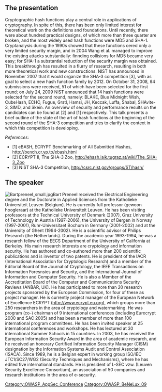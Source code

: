 ## The presentation

Cryptographic hash functions play a central role in applications of
cryptography. In spite of this, there has been only limited interest for
theoretical work on the definitions and foundations. Until recently,
there were about hundred practical designs, of which more than three
quarter are broken, and the most widely used hash functions were MD5 and
SHA-1. Cryptanalysis during the 1990s showed that these functions oered
only a very limited security margin, and in 2004 Wang et al. managed to
improve the existing attacks substantially: finnding collisions for MD5
became very easy; for SHA-1 a substantial reduction of the security
margin was obtained. This breakthrough has resulted in a flurry of
research, resulting in both more theoretical work and new constructions.
NIST has announced in November 2007 that it would organize the SHA-3
competition \[3\], with as goal to select a new hash function family by
2012. On October 31, 2008, 64 submissions were received, 51 of which
have been selected for the first round; on July 24, 2009 NIST announced
that 14 hash functions were selected for the second round, namely:
BLAKE, Blue Midnight Wish, CubeHash, ECHO, Fugue, Grstl, Hamsi, JH,
Keccak, Luffa, Shabal, SHAvite-3, SIMD, and Skein. An overview of
security and performance results on the candidates can be found at \[2\]
and \[1\] respectively. This talk presents a brief outline of the state
of the art of hash functions at the beginning of the second round of the
SHA-3 competition and tries to clarify the context in which this
competition is developing.

*References*:

  - \[1\] eBASH, ECRYPT Benchmarking of All Submitted Hashes,
    <http://bench.cr.yp.to/ebash.html>
  - \[2\] ECRYPT II, The SHA-3 Zoo,
    <http://ehash.iaik.tugraz.at/wiki/The_SHA-3_Zoo>
  - \[3\] NIST SHA-3 Competition, <http://csrc.nist.gov/groups/ST/hash/>

## The speaker

![Bartpreneel_small.jpg](Bartpreneel_small.jpg
"Bartpreneel_small.jpg")Bart Preneel received the Electrical Engineering
degree and the Doctorate in Applied Sciences from the Katholieke
Universiteit Leuven (Belgium). He is currently full professor (gewoon
hoogleraar) at the Katholieke Universiteit Leuven. He has been visiting
professors at the Technical University of Denmark (2007), Graz
University of Technology in Austria (1997-2006), the University of
Bergen in Norway (1997-2001), Ruhr-Universitaet Bochum in Germany
(2001-2002) and at the University of Ghent (1994-2002). He is a
scientific advisor of Philips Research (the Netherlands). During the
academic year 1993-1994, he was a research fellow of the EECS Department
of the University of California at Berkeley. His main research interests
are cryptology and information security. He has authored and co-authored
more than 200 scientific publications and is inventor of two patents. He
is president of the IACR (International Association for Cryptologic
Research) and a member of the Editorial Board of the Journal of
Cryptology, the IEEE Transactions on Information Foresnsics and
Security, and the International Journal of Information and Computer
Security. He is also a Member of the Accreditation Board of the Computer
and Communications Security Reviews (ANBAR, UK). He has participated to
more than 20 research projects sponsored by the European Commission, for
four of these as project manager. He is currently project manager of the
European Network of Excellence ECRYPT (http://www.ecrypt.eu.org), which
groups more than 250 researchers in the area of cryptology and
watermarking. He was program (co-) chairman of 9 international
conferences (including Eurocrypt 2000 and SAC 2005) and has been a
member of more than 100 international program committees. He has been
invited speaker at 25 international conferences and workshops. He has
lectured at 30 international Summer Schools in 15 countries. In 2003, he
has received the European Information Security Award in the area of
academic research, and he received an honorary Certified Information
Security Manager (CISM) designation by the Information Systems Audit and
Control Association (ISACA). Since 1989, he is a Belgian expert in
working group ISO/IEC JTC1/SC27/WG2 (Security Techniques and
Mechanisms), where he has edited five international standards. He is
president of L-SEC vzw. (Leuven Security Excellence Consortium), an
association of 50 companies and research institutions in the area of
e-security.

[Category:OWASP_AppSec_Conference](Category:OWASP_AppSec_Conference "wikilink")
[Category:OWASP_BeNeLux_09](Category:OWASP_BeNeLux_09 "wikilink")